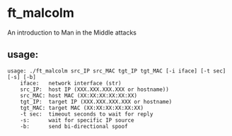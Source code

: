 # ft_malcolm
An introduction to Man in the Middle attacks

## usage:
```
usage: ./ft_malcolm src_IP src_MAC tgt_IP tgt_MAC [-i iface] [-t sec] [-s] [-b]
	iface:   network interface (str)
	src_IP:  host IP (XXX.XXX.XXX.XXX or hostname))
	src_MAC: host MAC (XX:XX:XX:XX:XX:XX)
	tgt_IP:  target IP (XXX.XXX.XXX.XXX or hostname)
	tgt_MAC: target MAC (XX:XX:XX:XX:XX:XX)
	-t sec:  timeout seconds to wait for reply
	-s:      wait for specific IP source
	-b:      send bi-directional spoof
```
